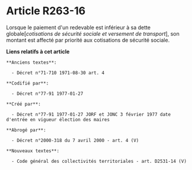 # Article R263-16

Lorsque le paiement d'un redevable est inférieur à sa dette globale[*cotisations de sécurité sociale et versement de
transport*], son montant est affecté par priorité aux cotisations de sécurité sociale.

**Liens relatifs à cet article**

	**Anciens textes**:

	  - Décret n°71-710 1971-08-30 art. 4

	**Codifié par**:

	  - Décret n°77-91 1977-01-27

	**Créé par**:

	  - Décret n°77-91 1977-01-27 JORF et JONC 3 février 1977 date d'entrée en vigueur élection des maires

	**Abrogé par**:

	  - Décret n°2000-318 du 7 avril 2000 - art. 4 (V)

	**Nouveaux textes**:

	  - Code général des collectivités territoriales - art. D2531-14 (V)
